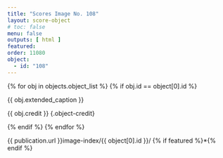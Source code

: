 ```yaml
---
title: "Scores Image No. 108"
layout: score-object
# toc: false
menu: false
outputs: [ html ]
featured: 
order: 11080
object:
  - id: "108"
---
```


{% for obj in objects.object_list %}
{% if obj.id == object[0].id %}

{{ obj.extended_caption }}

{{ obj.credit }} {.object-credit}

{% endif %}
{% endfor %}

<div class="object-credit object-url is-print-only">

{{ publication.url }}image-index/{{ object[0].id }}/ {% if featured %}*{% endif %}

</div>
